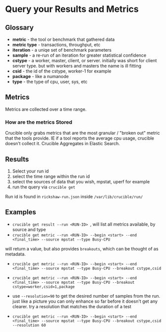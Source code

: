 # Query your Results and Metrics
## Glossary
* **metric** - the tool or benchmark that gathered data
* **metric type** - transactions, throughput, etc
* **iteration** - a uniqe set of benchmark parameters
* **sample** - a re-run of an iteration for greater statistical confidence
* **cstype** - a worker, master, client, or server. initially was short for client server type. but with workers and masters the name is ill fitting
* **csid** - the id of the cstype, worker-1 for example
* **package** - like a numanode
* **type** - the type of cpu, user, sys, etc

## Metrics
Metrics are collected over a time range.
### How are the metrics Stored
Crucible only grabs metrics that are the most granular / "broken out" metric that the tools provide. IE if a tool reports the average cpu usage, crucible doesn't collect it. Crucible Aggregates in Elastic Search.

## Results
1. Select your run id
2. select the time range within the run id
3. select the sources of data that you wish, mpstat, uperf for example
4. run the query via `crucible get`

Run id is found in `rickshaw-run.json` inside `/var/lib/crucible/run/`
## Examples
* `crucible get result --run <RUN-ID> `, will list all metrics available, by source and type
* `crucible get metric --run <RUN-ID> --begin <start> --end <final_time> --source mpstat --type Busy-CPU`

will return a value, but also provides `breakouts`, which can be thought of as metadata.

* `crucible get metric --run <RUN-ID> --begin <start> --end <final_time> --source mpstat --type Busy-CPU --breakout cstype,csid`
* `crucible get metric --run <RUN-ID> --begin <start> --end <final_time> --source mpstat --type Busy-CPU --breakout cstype=worker,csid=1,package`

* use `--resolution=90` to get the desired number of samples from the run. just like a picture you can only enhance so far before it doesn't get any clearer. try a resolution that matches the duration of a test
* `crucible get metric --run <RUN-ID> --begin <start> --end <final_time> --source mpstat --type Busy-CPU --breakout cstype,csid --resolution 60`

